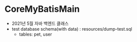 # CoreMyBatisMain
- 2021년 5월 자바 백엔드 클래스
- test database schema(with data) : resources/dump-test.sql
  - tables: pet, user
